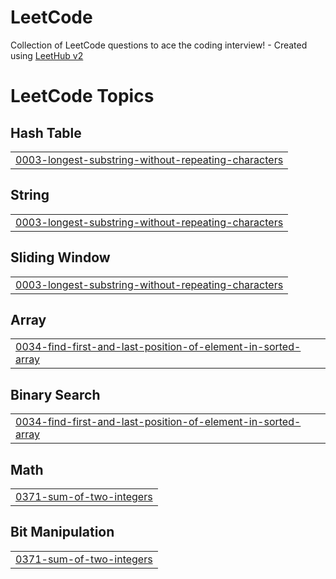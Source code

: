 # LeetCode
Collection of LeetCode questions to ace the coding interview! - Created using [LeetHub v2](https://github.com/arunbhardwaj/LeetHub-2.0)

<!---LeetCode Topics Start-->
# LeetCode Topics
## Hash Table
|  |
| ------- |
| [0003-longest-substring-without-repeating-characters](https://github.com/shrinkhalaa/LeetCode/tree/master/0003-longest-substring-without-repeating-characters) |
## String
|  |
| ------- |
| [0003-longest-substring-without-repeating-characters](https://github.com/shrinkhalaa/LeetCode/tree/master/0003-longest-substring-without-repeating-characters) |
## Sliding Window
|  |
| ------- |
| [0003-longest-substring-without-repeating-characters](https://github.com/shrinkhalaa/LeetCode/tree/master/0003-longest-substring-without-repeating-characters) |
## Array
|  |
| ------- |
| [0034-find-first-and-last-position-of-element-in-sorted-array](https://github.com/shrinkhalaa/LeetCode/tree/master/0034-find-first-and-last-position-of-element-in-sorted-array) |
## Binary Search
|  |
| ------- |
| [0034-find-first-and-last-position-of-element-in-sorted-array](https://github.com/shrinkhalaa/LeetCode/tree/master/0034-find-first-and-last-position-of-element-in-sorted-array) |
## Math
|  |
| ------- |
| [0371-sum-of-two-integers](https://github.com/shrinkhalaa/LeetCode/tree/master/0371-sum-of-two-integers) |
## Bit Manipulation
|  |
| ------- |
| [0371-sum-of-two-integers](https://github.com/shrinkhalaa/LeetCode/tree/master/0371-sum-of-two-integers) |
<!---LeetCode Topics End-->